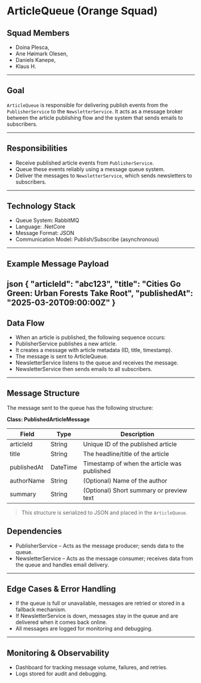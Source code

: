 <!-- Create a class diagram of the message this queue will contain -->

# ArticleQueue (Orange Squad)

## Squad Members
- Doina Plesca,
- Ane Høimark Olesen,
- Daniels Kanepe,
- Klaus H.


---

## Goal
`ArticleQueue` is responsible for delivering publish events from the `PublisherService` to the `NewsletterService`.
It acts as a message broker between the article publishing flow and the system that sends emails to subscribers.

---

## Responsibilities
- Receive published article events from `PublisherService`.
- Queue these events reliably using a message queue system.
- Deliver the messages to `NewsletterService`, which sends newsletters to subscribers.

---

## Technology Stack
- Queue System: RabbitMQ
- Language: .NetCore
- Message Format: JSON
- Communication Model: Publish/Subscribe (asynchronous)

---

## Example Message Payload

json
{
"articleId": "abc123",
"title": "Cities Go Green: Urban Forests Take Root",
"publishedAt": "2025-03-20T09:00:00Z"
}
---

## Data Flow
- When an article is published, the following sequence occurs:
- PublisherService publishes a new article.
- It creates a message with article metadata (ID, title, timestamp).
- The message is sent to ArticleQueue.
- NewsletterService listens to the queue and receives the message.
- NewsletterService then sends emails to all subscribers.

---
## Message Structure

The message sent to the queue has the following structure:

**Class: PublishedArticleMessage**

| Field         | Type      | Description                              |
|---------------|-----------|------------------------------------------|
| articleId     | String    | Unique ID of the published article       |
| title         | String    | The headline/title of the article        |
| publishedAt   | DateTime  | Timestamp of when the article was published |
| authorName    | String    | (Optional) Name of the author            |
| summary       | String    | (Optional) Short summary or preview text |

> This structure is serialized to JSON and placed in the `ArticleQueue`.


## Dependencies
- PublisherService – Acts as the message producer; sends data to the queue.
- NewsletterService – Acts as the message consumer; receives data from the queue and handles email delivery.

---

## Edge Cases & Error Handling
- If the queue is full or unavailable, messages are retried or stored in a fallback mechanism.
- If NewsletterService is down, messages stay in the queue and are delivered when it comes back online.
- All messages are logged for monitoring and debugging.

---

## Monitoring & Observability
- Dashboard for tracking message volume, failures, and retries.
- Logs stored for audit and debugging.